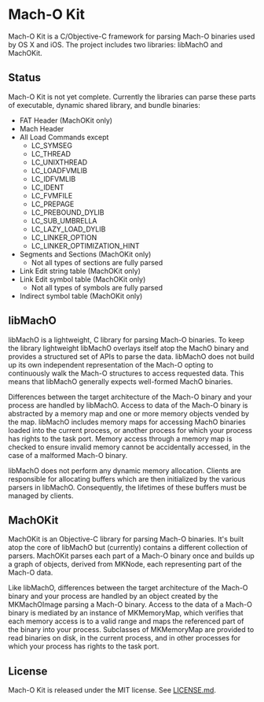 Mach-O Kit
==========

Mach-O Kit is a C/Objective-C framework for parsing Mach-O binaries used by OS X and iOS.  The project includes two libraries: libMachO and MachOKit.

## Status

Mach-O Kit is not yet complete.  Currently the libraries can parse these parts of executable, dynamic shared library, and bundle binaries:

- FAT Header (MachOKit only)
- Mach Header
- All Load Commands except
    * LC_SYMSEG
    * LC_THREAD
    * LC_UNIXTHREAD
    * LC_LOADFVMLIB
    * LC_IDFVMLIB
    * LC_IDENT
    * LC_FVMFILE
    * LC_PREPAGE
    * LC_PREBOUND_DYLIB
    * LC_SUB_UMBRELLA
    * LC_LAZY_LOAD_DYLIB
    * LC_LINKER_OPTION
    * LC_LINKER_OPTIMIZATION_HINT
- Segments and Sections (MachOKit only)
    * Not all types of sections are fully parsed
- Link Edit string table (MachOKit only)
- Link Edit symbol table (MachOKit only)
    * Not all types of symbols are fully parsed
- Indirect symbol table (MachOKit only)

## libMachO

libMachO is a lightweight, C library for parsing Mach-O binaries. To keep the library lightweight libMachO overlays itself atop the MachO binary and provides a structured set of APIs to parse the data. libMachO does not build up its own independent representation of the Mach-O opting to continuously walk the Mach-O structures to access requested data.  This means that libMachO generally expects well-formed MachO binaries.

Differences between the target architecture of the Mach-O binary and your process are handled by libMachO.  Access to data of the Mach-O binary is abstracted by a memory map and one or more memory objects vended by the map.  libMachO includes memory maps for accessing MachO binaries loaded into the current process, or another process for which your process has rights to the task port.  Memory access through a memory map is checked to ensure invalid memory cannot be accidentally accessed, in the case of a malformed Mach-O binary.

libMachO does not perform any dynamic memory allocation.  Clients are responsible for allocating buffers which are then initialized by the various parsers in libMachO.  Consequently, the lifetimes of these buffers must be managed by clients.

## MachOKit

MachOKit is an Objective-C library for parsing Mach-O binaries.  It's built atop the core of libMachO but (currently) contains a different collection of parsers.  MachOKit parses each part of a Mach-O binary once and builds up a graph of objects, derived from MKNode, each representing part of the Mach-O data.

Like libMachO, differences between the target architecture of the Mach-O binary and your process are handled by an <MKDataModel> object created by the MKMachOImage parsing a Mach-O binary.  Access to the data of a Mach-O binary is mediated by an instance of MKMemoryMap, which verifies that each memory access is to a valid range and maps the referenced part of the binary into your process.  Subclasses of MKMemoryMap are provided to read binaries on disk, in the current process, and in other processes for which your process has rights to the task port.

## License

Mach-O Kit is released under the MIT license. See
[LICENSE.md](https://github.com/DeVaukz/MachO-Kit/blob/master/LICENSE).